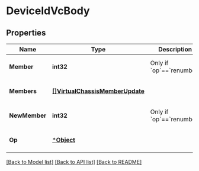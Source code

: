 # DeviceIdVcBody

## Properties
Name | Type | Description | Notes
------------ | ------------- | ------------- | -------------
**Member** | **int32** | Only if &#x60;op&#x60;&#x3D;&#x3D;&#x60;renumber&#x60; | [optional] [default to null]
**Members** | [**[]VirtualChassisMemberUpdate**](virtual_chassis_member_update.md) |  | [optional] [default to null]
**NewMember** | **int32** | Only if &#x60;op&#x60;&#x3D;&#x3D;&#x60;renumber&#x60; | [optional] [default to null]
**Op** | [***Object**](.md) |  | [optional] [default to null]

[[Back to Model list]](../README.md#documentation-for-models) [[Back to API list]](../README.md#documentation-for-api-endpoints) [[Back to README]](../README.md)

